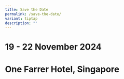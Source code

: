 ```yaml
---
title: Save the Date
permalink: /save-the-date/
variant: tiptap
description: ""
---
```

<h1><strong>19 - 22 November 2024</strong></h1>
<h1><strong>One Farrer Hotel, Singapore</strong></h1>
<h1></h1>
<p></p>